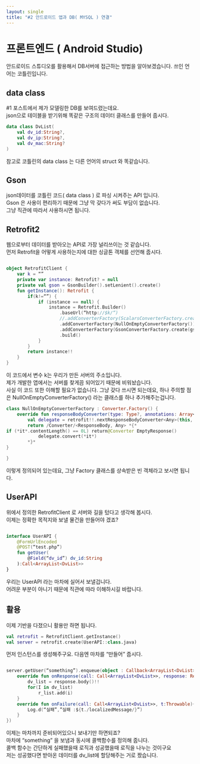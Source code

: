 ```yaml
---
layout: single
title: "#2 안드로이드 앱과 DB( MYSQL ) 연결"
---
```

# 프론트엔드 ( Android Studio)
안드로이드 스튜디오를 활용해서 DB서버에 접근하는 방법을 알아보겠습니다. 쓰인 언어는 코틀린입니다.
## data class
#1 포스트에서 제가 모델링한 DB를 보여드렸는데요. <br>
json으로 테이블을 받기위해 똑같은 구조의 데이터 클래스를 만들어 줍시다. <br>
```kotlin
data class DvList(
    val dv_id:String?,
    val dv_ip:String?,
    val dv_mac:String?
)
```

참고로 코틀린의 data class 는 다른 언어의 struct 와 똑같습니다.
## Gson
json데이터를 코틀린 코드( data class ) 로 파싱 시켜주는 API 입니다. <br>
Gson 은 사용이 편리하기 때문에 그냥 막 갖다가 써도 부담이 없습니다. <br>
그냥 직관에 따라서 사용하시면 됩니다.
## Retrofit2
웹으로부터 데이터를 받아오는 API로 가장 널리쓰이는 것 같습니다. <br>
먼저 Retrofit을 어떻게 사용하는지에 대한 싱글톤 객체를 선언해 줍시다. <br>
```kotlin

object RetrofitClient {
    var k = “”
    private var instance: Retrofit? = null
    private val gson = GsonBuilder().setLenient().create()
    fun getInstance(): Retrofit {
        if(k!=“”) {
            if (instance == null) {
                instance = Retrofit.Builder()
                    .baseUrl(“http://$k/“)
                    //.addConverterFactory(ScalarsConverterFactory.create())
                    .addConverterFactory(NullOnEmptyConverterFactory())
                    .addConverterFactory(GsonConverterFactory.create(gson))
                    .build()
            }
        }
        return instance!!
    }
}
```
이 코드에서 변수 k는 우리가 만든 서버의 주소입니다. <br>
제가 개발한 앱에서는 서버를 찾게끔 되어있기 때문에 비워놨습니다. <br>
사실 이 코드 또한 이해할 필요가 없습니다. 그냥 갖다 쓰시면 되는데요, 하나 주의할 점은 NullOnEmptyConverterFactory() 라는 클래스를 하나 추가해주는겁니다.
```kotlin
class NullOnEmptyConverterFactory : Converter.Factory() {
    override fun responseBodyConverter(type: Type?, annotations: Array<Annotation>?, retrofit: Retrofit?): Converter<ResponseBody, *>? {
        val delegate = retrofit!!.nextResponseBodyConverter<Any>(this, type!!, annotations!!)
        return /Converter/<ResponseBody, Any> *{*
if (*it*.contentLength() == 0L) return@Converter EmptyResponse()
            delegate.convert(*it*)
        *}*
}

}
```
이렇게 정의되어 있는데요, 그냥 Factory 클래스를 상속받은 빈 객체라고 보시면 됩니다.<br> 
## UserAPI
위에서 정의한 RetrofitClient 로 서버와 길을 텄다고 생각해 봅시다. <br>
이제는 정확한 목적지와 보낼 물건을 만들어야 겠죠? <br>
```kotlin

interface UserAPI {
    @FormUrlEncoded
    @POST(“test.php”)
    fun getUser(
        @Field(“dv_id”) dv_id:String
    ):Call<ArrayList<DvList>>
}
```
우리는 UserAPI 라는 마차에 실어서 보낼겁니다.  <br>
어려운 부분이 아니기 때문에 직관에 따라 이해하시길 바랍니다. 

## 활용
이제 기반을 다졌으니 활용만 하면 됩니다.
```kotlin
val retrofit = RetrofitClient.getInstance()
val server = retrofit.create(UserAPI::class.java)
```
먼저 인스턴스를 생성해주구요. 다음엔 마차를 “만들어” 줍시다.
```kotlin

server.getUser(“something”).enqueue(object : Callback<ArrayList<DvList>>{
    override fun onResponse(call: Call<ArrayList<DvList>>, response: Response<ArrayList<DvList>>) {
        dv_list = response.body()!!
        for(I in dv_list)
            r_list.add(i)
    }
    override fun onFailure(call: Call<ArrayList<DvList>>, t:Throwable){
        Log.d(“실패”,”실패 :${t./localizedMessage/}”)
    }
})
```
이제는 마차까지 준비되어있으니 보내기만 하면되죠? <br>
마차에 “something” 을 보냄과 동시에 콜백함수를 정의해 줍니다. <br>
콜백 함수는 간단하게 실패했을때 로직과 성공했을때 로직을 나누는 것이구요 <br>
저는 성공했다면 받아온 데이터를 dv_list에 할당해주는 거로 짰습니다.



